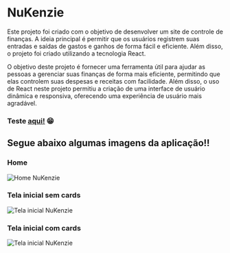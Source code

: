 # NuKenzie


Este projeto foi criado com o objetivo de desenvolver um site de controle de finanças. A ideia principal é permitir que os usuários registrem suas entradas e saídas de gastos e ganhos de forma fácil e eficiente. Além disso, o projeto foi criado utilizando a tecnologia React.

O objetivo deste projeto é fornecer uma ferramenta útil para ajudar as pessoas a gerenciar suas finanças de forma mais eficiente, permitindo que elas controlem suas despesas e receitas com facilidade. Além disso, o uso de React neste projeto permitiu a criação de uma interface de usuário dinâmica e responsiva, oferecendo uma experiência de usuário mais agradável.


### Teste <a href="https://react-entrega-s1-template-nu-kenzie-sales-gb.vercel.app/">aqui!</a> 😁


## Segue abaixo algumas imagens da aplicação!!

### Home
<img src="https://res.cloudinary.com/dhavjx2gp/image/upload/v1682014513/NuKenzie_rfpmhl.png" alt="Home NuKenzie">

### Tela inicial sem cards
<img src="https://res.cloudinary.com/dhavjx2gp/image/upload/v1682014514/NuKenzie-No-Card_cofmja.png" alt="Tela inicial NuKenzie">

### Tela inicial com cards
<img src="https://res.cloudinary.com/dhavjx2gp/image/upload/v1682014514/NuKenzie-Cards_yobjdn.png" alt="Tela inicial NuKenzie">
